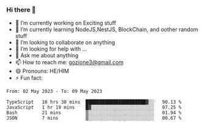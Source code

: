 ### Hi there 👋

<!--
**charlieScript/charlieScript** is a ✨ _special_ ✨ repository because its `README.md` (this file) appears on your GitHub profile.

Here are some ideas to get you started: -->

- 🔭 I’m currently working on Exciting stuff
- 🌱 I’m currently learning NodeJS,NestJS, BlockChain, and oother random stuff
- 👯 I’m looking to collaborate on anything
- 🤔 I’m looking for help with ...
- 💬 Ask me about anything
- 📫 How to reach me: gozione3@gmail.com
- 😄 Pronouns: HE/HIM
- ⚡ Fun fact: 
<!--START_SECTION:waka-->

```text
From: 02 May 2023 - To: 09 May 2023

TypeScript   16 hrs 30 mins  ██████████████████████▓░░   90.13 %
JavaScript   1 hr 19 mins    █▓░░░░░░░░░░░░░░░░░░░░░░░   07.25 %
Bash         21 mins         ▒░░░░░░░░░░░░░░░░░░░░░░░░   01.94 %
JSON         7 mins          ▒░░░░░░░░░░░░░░░░░░░░░░░░   00.67 %
```

<!--END_SECTION:waka-->
